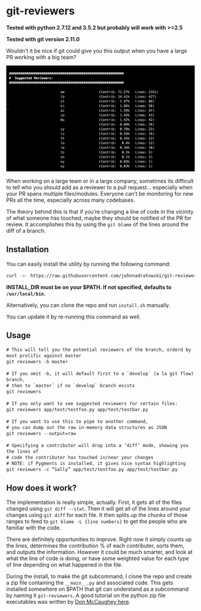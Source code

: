 # git-reviewers

**Tested with python 2.7.12 and 3.5.2 but probably will work with >=2.5**

**Tested with git version 2.11.0**

Wouldn't it be nice if git could give you this output when you have a large PR working with a big team?

![Suggested Reviewers](./doc/img/suggested-reviewers.png)

When working on a large team or in a large company, sometimes its difficult to
tell who you should add as a reviewer to a pull request... especially when
your PR spans multiple files/modules.  Everyone can’t be monitoring for new
PRs all the time, especially across many codebases.

The theory behind this is that if you’re changing a line of code in the vicinity
of what someone has touched, maybe they should be notified of the PR for review.
It accomplishes this by using the `git blame` of the lines around the diff of
a branch.

## Installation

You can easily install the utility by running the following command:

```bash
curl -o- https://raw.githubusercontent.com/johnnadratowski/git-reviewers/master/install.sh | INSTALL_DIR=/usr/local/bin bash
```
**INSTALL_DIR must be on your $PATH. If not specified, defaults to `/usr/local/bin`.**

Alternatively, you can clone the repo and run `install.sh` manually.

You can update it by re-running this command as well.
## Usage

```
# This will tell you the potential reviewers of the branch, orderd by most prolific against master
git reviewers -b master

# If you omit -b, it will default first to a `develop` (a la git flow) branch, 
# then to `master` if no `develop` branch exists
git reviewers

# If you only want to see suggested reviewers for certain files:
git reviewers app/test/testfoo.py app/test/testbar.py

# If you want to use this to pipe to another command, 
# you can dump out the raw in-memory data structures as JSON
git reviewers --output=raw

# Specifying a contributer will drop into a ‘diff’ mode, showing you the lines of
# code the contributer has touched in/near your changes
# NOTE: if Pygments is installed, it gives nice syntax highlighting
git reviewers -c “Sally” app/test/testfoo.py app/test/testbar.py
```

## How does it work?

The implementation is really simple, actually.  First, it gets all of the files changed using `git diff --stat`.  Then it will get all of the lines around your changes using `git diff` for each file.  It then splits up the chunks of those ranges to feed to `git blame -L {line numbers}` to get the people who
are familiar with the code.

There are definitely opportunities to improve. Right now it simply counts up the lines, determines the contribution % of each contributer, sorts them, and outputs the information.  However it could be much smarter, and look at what the line of code is doing, or have some weighted value for each type of line depending on what happened in the file.

During the install, to make the git subcommand, I clone the repo and create a zip file containing the `__main__.py` and associated code.  This gets installed somewhere on $PATH that git can understand as a subcommand by naming it `git-reviewers`.  A good tutorial on the python zip file executables was written by [Don McCaughey here](http://blog.ablepear.com/2012/10/bundling-python-files-into-stand-alone.html).
